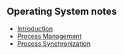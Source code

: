 ## Operating System notes
- [Introduction](introduction.md)
- [Process Management](process_management.md)
- [Process Synchronization](process_synchronization.md)
